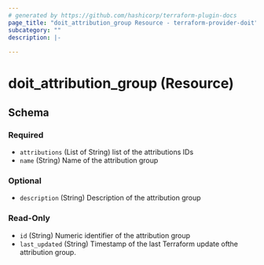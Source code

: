 ```yaml
---
# generated by https://github.com/hashicorp/terraform-plugin-docs
page_title: "doit_attribution_group Resource - terraform-provider-doit"
subcategory: ""
description: |-
  
---
```


# doit_attribution_group (Resource)





<!-- schema generated by tfplugindocs -->
## Schema

### Required

- `attributions` (List of String) list of the attributions IDs
- `name` (String) Name of the attribution group

### Optional

- `description` (String) Description of the attribution group

### Read-Only

- `id` (String) Numeric identifier of the attribution group
- `last_updated` (String) Timestamp of the last Terraform update ofthe attribution group.
